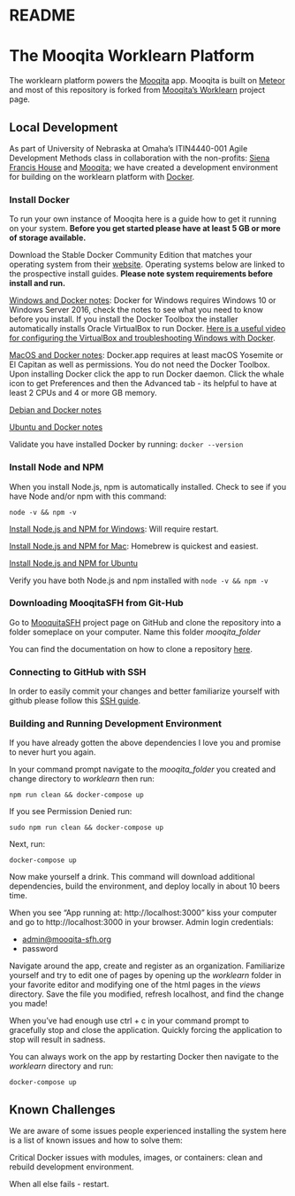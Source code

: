 # README
# The Mooqita Worklearn Platform
The worklearn platform powers the [Mooqita](https://app.mooqita.org) app. Mooqita is built on [Meteor](https://www.meteor.com/) and most of this repository is forked from [Mooqita’s Worklearn](https://github.com/Mooqita/worklearn) project page. 

## Local Development
As part of University of Nebraska at Omaha’s ITIN4440-001 Agile Development Methods class in collaboration with the non-profits: [Siena Francis House](https://sienafrancis.org) and [Mooqita](https://www.mooqita.org/); we have created a development environment for building on the worklearn platform with [Docker](https://www.docker.com/).

### Install Docker
To run your own instance of Mooqita here is a guide how to get it running on your system. **Before you get started please have at least 5 GB or more of storage available.**

Download the Stable Docker Community Edition that matches your operating system from their [website](https://www.docker.com/get-docker). Operating systems below are linked to the prospective install guides. **Please note system requirements before install and run.**

[Windows and Docker notes](https://docs.docker.com/docker-for-windows/install/): Docker for Windows requires Windows 10 or Windows Server 2016, check the notes to see what you need to know before you install. 
If you install the Docker Toolbox the installer automatically installs Oracle VirtualBox to run Docker. [Here is a useful video for configuring the VirtualBox and troubleshooting Windows with Docker](https://www.youtube.com/watch?v=ymlWt1MqURY). 

[MacOS and Docker notes](https://docs.docker.com/docker-for-mac/install/): Docker.app requires at least macOS Yosemite or El Capitan as well as permissions. You do not need the Docker Toolbox. Upon installing Docker click the app to run Docker daemon. Click the whale icon to get Preferences and then the Advanced tab - its helpful to have at least 2 CPUs and 4 or more GB memory.

[Debian and Docker notes](https://docs.docker.com/install/linux/docker-ce/debian/)

[Ubuntu and Docker notes](https://docs.docker.com/install/linux/docker-ce/ubuntu/)

Validate you have installed Docker by running:
`docker --version`

### Install Node and NPM
When you install Node.js, npm is automatically installed. 
Check to see if you have Node and/or npm with this command:

`node -v && npm -v`

[Install Node.js and NPM for Windows](http://blog.teamtreehouse.com/install-node-js-npm-windows): Will require restart.

[Install Node.js and NPM for Mac](http://blog.teamtreehouse.com/install-node-js-npm-mac): Homebrew is quickest and easiest.

[Install Node.js and NPM for Ubuntu](https://www.digitalocean.com/community/tutorials/how-to-install-node-js-on-ubuntu-16-04)

Verify you have both Node.js and npm installed with `node -v && npm -v`

### Downloading MooqitaSFH from Git-Hub
Go to [MooquitaSFH](https://github.com/MooqitaSFH/worklearn/) project page on GitHub and clone the repository into a folder someplace on your computer. Name this folder  _mooqita_folder_ 

You can find the documentation on how to clone a repository [here](https://help.github.com/articles/cloning-a-repository/).

### Connecting to GitHub with SSH
In order to easily commit your changes and better familiarize yourself with github please follow this [SSH guide](https://help.github.com/articles/connecting-to-github-with-ssh/).


### Building and Running Development Environment
If you have already gotten the above dependencies I love you and promise to never hurt you again.

In your command prompt navigate to the _mooqita_folder_  you created and change directory to _worklearn_ then run:

`npm run clean && docker-compose up`

If you see Permission Denied run: 

`sudo npm run clean && docker-compose up`

Next, run:

`docker-compose up`

Now make yourself a drink. This command will download additional dependencies, build the environment, and deploy locally in about 10 beers time.

When you see “App running at: http://localhost:3000” kiss your computer and go to http://localhost:3000 in your browser. Admin login credentials:

+ admin@mooqita-sfh.org
+ password   

Navigate around the app, create and register as an organization. Familiarize yourself and try to edit one of pages by opening up the _worklearn_ folder in your favorite editor and modifying one of the html pages in the  _views_ directory.
Save the file you modified, refresh localhost, and find the change you made!

When you’ve had enough use ctrl + c in your command prompt to gracefully stop and close the application. Quickly forcing the application to stop will result in sadness.

You can always work on the app by restarting Docker then navigate to the _worklearn_ directory and run:

`docker-compose up`

## Known Challenges
We are aware of some issues people experienced installing the system here is a list of known issues and how to solve them:

Critical Docker issues with modules, images, or containers: clean and rebuild development environment.

When all else fails - restart.


